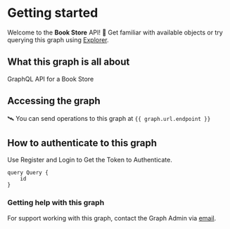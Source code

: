 # Getting started

Welcome to the **Book Store** API! 🎉 Get familiar with available objects or try querying this graph using [Explorer](https://studio.apollographql.com/graph/Book-Store/variant/current/explorer).

## What this graph is all about

GraphQL API for a Book Store

## Accessing the graph

🛰 You can send operations to this graph at `{{ graph.url.endpoint }}`

## How to authenticate to this graph
Use Register and Login to Get the Token to Authenticate.

```gql
query Query {
	id
}
```

### Getting help with this graph
For support working with this graph, contact the Graph Admin via [email](mailto:gautamrajan073@gmail.com).
